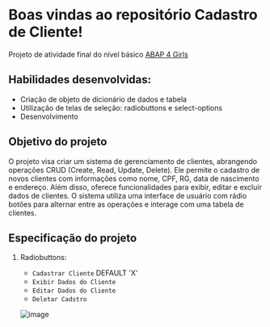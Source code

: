 # Boas vindas ao repositório Cadastro de Cliente!

Projeto de atividade final do nível básico [ABAP 4 Girls](https://abapforgirls.tech/)

## Habilidades desenvolvidas:
- Criação de objeto de dicionário de dados e tabela
- Utilização de telas de seleção: radiobuttons e select-options
- Desenvolvimento 

## Objetivo do projeto
O projeto visa criar um sistema de gerenciamento de clientes, abrangendo operações CRUD (Create, Read, Update, Delete). Ele permite o cadastro de novos clientes com informações como nome, CPF, RG, data de nascimento e endereço. Além disso, oferece funcionalidades para exibir, editar e excluir dados de clientes. O sistema utiliza uma interface de usuário com rádio botões para alternar entre as operações e interage com uma tabela de clientes.

## Especificação do projeto
1. Radiobuttons:
     - `Cadastrar Cliente` DEFAULT 'X'
     -  `Exibir Dados do Cliente`
     -  `Editar Dados do Cliente`
     -  `Deletar Cadstro`
  
   ![image](https://github.com/Lenakirara/Cadastro_Cliente/assets/45247383/cd95ef5e-cd04-435b-8348-5c8929140bbf)
   
